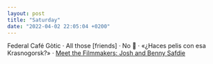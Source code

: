 ```yaml
---
layout: post
title: "Saturday"
date: "2022-04-02 22:05:04 +0200"
---
```


Federal Café Gòtic · All those [friends] · No 💩 · «¿Haces pelis con esa Krasnogorsk?» · [Meet the Filmmakers: Josh and Benny Safdie](https://letterboxd.com/film/meet-the-filmmakers-josh-and-benny-safdie) 
